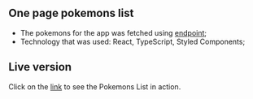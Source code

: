 ## One page pokemons list
- The pokemons for the app was fetched using [endpoint](https://pokeapi.co/api/v2/pokemon);
- Technology that was used: React, TypeScript, Styled Components;

## Live version
Click on the [link](https://dmtrhrytsak.github.io/one-page-pokemons-list/) to see the Pokemons List in action.

